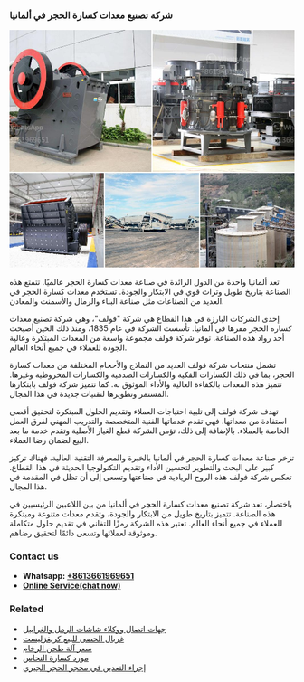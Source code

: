 <h3>شركة تصنيع معدات كسارة الحجر في ألمانيا</h3><img src='1701852402.jpg' alt=''><p>تعد ألمانيا واحدة من الدول الرائدة في صناعة معدات كسارة الحجر عالميًا. تتمتع هذه الصناعة بتاريخ طويل وتراث قوي في الابتكار والجودة. تستخدم معدات كسارة الحجر في العديد من الصناعات مثل صناعة البناء والرمال والأسمنت والمعادن.</p><p>إحدى الشركات البارزة في هذا القطاع هي شركة "فولف"، وهي شركة تصنيع معدات كسارة الحجر مقرها في ألمانيا. تأسست الشركة في عام 1835، ومنذ ذلك الحين أصبحت أحد رواد هذه الصناعة. توفر شركة فولف مجموعة واسعة من المعدات المبتكرة وعالية الجودة للعملاء في جميع أنحاء العالم.</p><p>تشمل منتجات شركة فولف العديد من النماذج والأحجام المختلفة من معدات كسارة الحجر، بما في ذلك الكسارات الفكية والكسارات الصدمية والكسارات المخروطية وغيرها. تتميز هذه المعدات بالكفاءة العالية والأداء الموثوق به. كما تتميز شركة فولف بابتكارها المستمر وتطويرها لتقنيات جديدة في هذا المجال.</p><p>تهدف شركة فولف إلى تلبية احتياجات العملاء وتقديم الحلول المبتكرة لتحقيق أقصى استفادة من معداتها. فهي تقدم خدماتها الفنية المتخصصة والتدريب المهني لفرق العمل الخاصة بالعملاء. بالإضافة إلى ذلك، تؤمن الشركة قطع الغيار الأصلية وتقدم خدمة ما بعد البيع لضمان رضا العملاء.</p><p>تزخر صناعة معدات كسارة الحجر في ألمانيا بالخبرة والمعرفة التقنية العالية. فهناك تركيز كبير على البحث والتطوير لتحسين الأداء وتقديم التكنولوجيا الحديثة في هذا القطاع. تعكس شركة فولف هذه الروح الريادية في صناعتها وتسعى إلى أن تظل في المقدمة في هذا المجال.</p><p>باختصار، تعد شركة تصنيع معدات كسارة الحجر في ألمانيا من بين اللاعبين الرئيسيين في هذه الصناعة. تتميز بتاريخ طويل من الابتكار والجودة، وتقدم معدات متنوعة ومبتكرة للعملاء في جميع أنحاء العالم. تعتبر هذه الشركة رمزًا للتفاني في تقديم حلول متكاملة وموثوقة لعملائها وتسعى دائمًا لتحقيق رضاهم.</p><h3>Contact us</h3><ul><li><strong>Whatsapp:&nbsp;<a href="https://wa.me/8613661969651">+8613661969651</a></strong></li><li><a href="https://swt.shibang-china.com/?git&amp;zhl&amp;شركة تصنيع معدات كسارة الحجر في ألمانيا"><strong>Online Service(chat now)</strong></a></li></ul><h3>Related</h3><ul><li><a href='جهات اتصال ووكلاء شاشات الرمل والغرابيل.md'>جهات اتصال ووكلاء شاشات الرمل والغرابيل</a></li><li><a href='غربال الحصى للبيع كريغزليست.md'>غربال الحصى للبيع كريغزليست</a></li><li><a href='سعر آلة طحن الرخام.md'>سعر آلة طحن الرخام</a></li><li><a href='مورد كسارة النحاس.md'>مورد كسارة النحاس</a></li><li><a href='إجراء التعدين في محجر الحجر الجيري.md'>إجراء التعدين في محجر الحجر الجيري</a></li></ul>